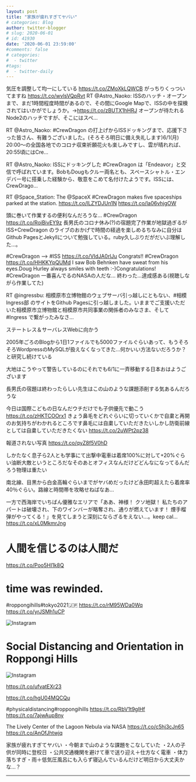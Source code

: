 ```yaml
---
layout: post
title: "家族が疲れすぎてヤバい"
# categories: Blog
author: twitter-blogger
# slug: 2020-06-01
# id: 41930
date: '2020-06-01 23:59:00'
#comments: false
# categories:
#  - twitter
#tags:
#  - twitter-daily
---
```

気圧を調整して均一にしている https://t.co/ZMoXkLQWCB 
がっちりくっついてますね https://t.co/wvlsVQpRvt 
RT @Astro_Naoko: ISSのハッチ・オープンまで、まだ1時間程度時間があるので、その間にGoogle Mapで、ISSの中を探検されてはいかがでしょうか。→https://t.co/zBUTX1hHRJ オープンが待たれるNode2のハッチですが、そこにはスペ…

RT @Astro_Naoko: #CrewDragon の打上げからISSドッキングまで、応援下さった皆さん、有難うございました。(そろそろ明日に備え失礼します)6/1(月) 20:00〜の全国各地でのコロナ収束祈願花火も楽しみですし、雲が晴れれば、20:55頃にはCre…

RT @Astro_Naoko: ISSにドッキングした #CrewDragon は「Endeavor」と交信で呼ばれています。BobもDougもクルー両名とも、スペースシャトル・エンデバー号に搭乗した経験から、敬意をこめて名付けたようです。ISSには、CrewDrago…

RT @Space_Station: The @SpaceX #CrewDragon makes five spaceships parked at the station. https://t.co/lLZYDJUn1N https://t.co/la06vhjgOW

頭に巻いて作業するの便利なんだろうな… #CrewDragon https://t.co/RoiBivEY9z 
長男氏のコロナ休み(?)の宿題完了作業が地獄過ぎるがISS+CrewDragon のライブのおかげで時間の経過を楽しめるちなみに自分は Github PagesとJekyllについて勉強している。ruby久しぶりだがだいぶ理解した…。

#CrewDragon --> #ISS https://t.co/VIdJA0rlJu 
Congrats!! #CrewDragon https://t.co/HHKKYpQUMd 
I saw Bob Behnken have sweat from his eyes.Doug Hurley always smiles with teeth :-)Congratulations! #CrewDragon 
一番喜んでるのNASAの人だな… 
終わった…達成感ある(視聴しながら作業してた)

RT @ingressbu: 相模原市立博物館のウェブサーバ引っ越しにともない、#相模Ingress部 のサイトをGithub Pagesに引っ越しました。いままでご支援いただいた相模原市立博物館と相模原市共同事業の関係者のみなさま、そして #Ingress で繋がったみなさ…

ステートレス＆サーバレスWebに向かう

2005年ごろのBlogから1日1ファイルでも5000ファイルぐらいあって、もうそろそろWordpressのMySQLが扱えなくなってきた…何かいい方法ないだろうか？と研究し続けている

大地はこうやって警告しているのにそれでも6/1に一斉移動する日本おはようございます

長男氏の宿題は終わったらしい先生はこの山のような課題添削する気あるんだろうな

今日は国際こどもの日なんだウチだけでも子供優先で動こう https://t.co/zHKTCOOrx1 
きょう鼻毛をどれぐらいに切っていくかで自粛と再開のお気持ちがわかれるところです鼻毛には自粛していただきたいしかし防衛前線としては自粛していただきたくない https://t.co/2uWPt2pz38

報道されない写真 https://t.co/qyZ8f5V0hD

しかたなく息子ら2人とも学事にて出撃中電車は着席100%に対して+20%ぐらい油断大敵というところだなそのあとオフィスなんだけどどんなになってるんだろう物理は重たい

南北線、目黒から白金高輪ぐらいまでがヤバめだったけど永田町超えたら着席率40％ぐらい。路線と時間帯を攻略せねばなあ…

一方で西海岸でいちばん優雅なエリアで「ああ、神様！ クソ地獄！ 私たちのアパートは破壊され、下のワインバーが略奪され、通りが燃えています！ 煙手榴弾がやってくる！」を見てしまうと深刻にならざるをえない…。keep cal… https://t.co/xL0MkmrJng 

# 人間を信じるのは人間だ

https://t.co/Poo5HI1k8Q 

# time was rewinded.
#roppongihills#tokyo2021🇯🇵 https://t.co/rM95WDa0Wq https://t.co/yrJSMh1uCP

![Instagram](https://pbs.twimg.com/media/EZZdiNgXgAE_PDu?format=jpg&name=small)


# Social Distancing and Orientation in Roppongi Hills

![Instagram](https://pbs.twimg.com/media/EZZdihvWkAMCzmn?format=jpg&name=small)

https://t.co/ufvatEXr23

https://t.co/hgU04MQCQu


#physicaldistancing#roppongihills https://t.co/RbV1t9gIHf https://t.co/7ajwAup8ny

The Lively Center of the Lagoon Nebula via NASA https://t.co/c5hj3cJn65 https://t.co/AnOfJhtwjq 

家族が疲れすぎてヤバい
・今朝まで山のような課題をこなしていた
・2人の子供が同時に登校日
・公共交通機関を避けて車で送り迎え＋仕方なく電車
・体力落ちすぎ・雨＋低気圧風呂にも入らず寝込んでいるんだけど明日から大丈夫かな…？ 

<hr>

<blockquote class="twitter-tweet">
<a href="https://twitter.com/o_ob/statuses/1267113139851558912"></a>
<a href="https://twitter.com/o_ob/statuses/1267115311116902400"></a>
<a href="https://twitter.com/o_ob/statuses/1267115650805202945"></a>
<a href="https://twitter.com/o_ob/statuses/1267135475921195008"></a>
<a href="https://twitter.com/o_ob/statuses/1267135529104994304"></a>
<a href="https://twitter.com/o_ob/statuses/1267136976576057345"></a>
<a href="https://twitter.com/o_ob/statuses/1267137323034009605"></a>
<a href="https://twitter.com/o_ob/statuses/1267138026003546112"></a>
<a href="https://twitter.com/o_ob/statuses/1267144577179238402"></a>
<a href="https://twitter.com/o_ob/statuses/1267144939088953344"></a>
<a href="https://twitter.com/o_ob/statuses/1267145768973942785"></a>
<a href="https://twitter.com/o_ob/statuses/1267151793168900101"></a>
<a href="https://twitter.com/o_ob/statuses/1267154358531063808"></a>
<a href="https://twitter.com/o_ob/statuses/1267154475052986368"></a>
<a href="https://twitter.com/o_ob/statuses/1267174522718838784"></a>
<a href="https://twitter.com/o_ob/statuses/1267176082844729344"></a>
<a href="https://twitter.com/o_ob/statuses/1267200926860754945"></a>
<a href="https://twitter.com/o_ob/statuses/1267204288641560576"></a>
<a href="https://twitter.com/o_ob/statuses/1267206603448528896"></a>
<a href="https://twitter.com/o_ob/statuses/1267216522092535810"></a>
<a href="https://twitter.com/o_ob/statuses/1267228143741353984"></a>
<a href="https://twitter.com/o_ob/statuses/1267237230801633286"></a>
<a href="https://twitter.com/o_ob/statuses/1267246410635739136"></a>
<a href="https://twitter.com/o_ob/statuses/1267290907973316608"></a>
<a href="https://twitter.com/o_ob/statuses/1267291278435184640"></a>
<a href="https://twitter.com/o_ob/statuses/1267303188694216712"></a>
<a href="https://twitter.com/o_ob/statuses/1267303194532724736"></a>
<a href="https://twitter.com/o_ob/statuses/1267303201080070144"></a>
<a href="https://twitter.com/o_ob/statuses/1267333697084297219"></a>
<a href="https://twitter.com/o_ob/statuses/1267421826965110784"></a>
</blockquote>

